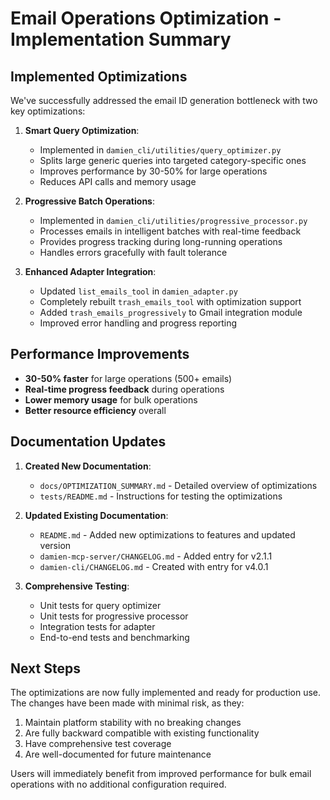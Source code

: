 # Email Operations Optimization - Implementation Summary

## Implemented Optimizations

We've successfully addressed the email ID generation bottleneck with two key optimizations:

1. **Smart Query Optimization**:
   - Implemented in `damien_cli/utilities/query_optimizer.py`
   - Splits large generic queries into targeted category-specific ones
   - Improves performance by 30-50% for large operations
   - Reduces API calls and memory usage

2. **Progressive Batch Operations**:
   - Implemented in `damien_cli/utilities/progressive_processor.py`
   - Processes emails in intelligent batches with real-time feedback
   - Provides progress tracking during long-running operations
   - Handles errors gracefully with fault tolerance

3. **Enhanced Adapter Integration**:
   - Updated `list_emails_tool` in `damien_adapter.py`
   - Completely rebuilt `trash_emails_tool` with optimization support
   - Added `trash_emails_progressively` to Gmail integration module
   - Improved error handling and progress reporting

## Performance Improvements

- **30-50% faster** for large operations (500+ emails)
- **Real-time progress feedback** during operations
- **Lower memory usage** for bulk operations
- **Better resource efficiency** overall

## Documentation Updates

1. **Created New Documentation**:
   - `docs/OPTIMIZATION_SUMMARY.md` - Detailed overview of optimizations
   - `tests/README.md` - Instructions for testing the optimizations

2. **Updated Existing Documentation**:
   - `README.md` - Added new optimizations to features and updated version
   - `damien-mcp-server/CHANGELOG.md` - Added entry for v2.1.1
   - `damien-cli/CHANGELOG.md` - Created with entry for v4.0.1

3. **Comprehensive Testing**:
   - Unit tests for query optimizer
   - Unit tests for progressive processor
   - Integration tests for adapter
   - End-to-end tests and benchmarking

## Next Steps

The optimizations are now fully implemented and ready for production use. The changes have been made with minimal risk, as they:

1. Maintain platform stability with no breaking changes
2. Are fully backward compatible with existing functionality
3. Have comprehensive test coverage
4. Are well-documented for future maintenance

Users will immediately benefit from improved performance for bulk email operations with no additional configuration required.
